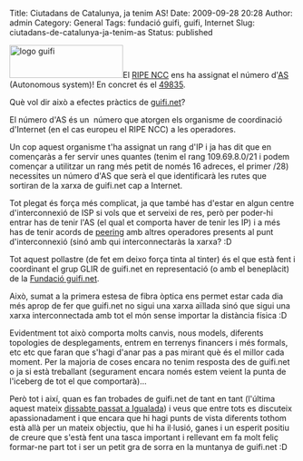 Title: Ciutadans de Catalunya, ja tenim AS!
Date: 2009-09-28 20:28
Author: admin
Category: General
Tags: fundació guifi, guifi, Internet
Slug: ciutadans-de-catalunya-ja-tenim-as
Status: published

<img src="http://gil.badall.net/wp-content/uploads/2007/10/logo-guifi.png" title="logo guifi" class="alignright size-full wp-image-220" width="200" height="58" alt="logo guifi" />El [RIPE NCC](http://en.wikipedia.org/wiki/RIPE_NCC "Article de la wikipedia anglesa sobre el RIPE NCC") ens ha assignat el número d'[AS](http://en.wikipedia.org/wiki/AS_number "Article de la wikipedia anglesa sobre els números AS que s'atorgen a les operadores d'Internet") (Autonomous system)! En concret és el [49835](http://www.db.ripe.net/whois?searchtext=AS49835 "Llistat de AS del RIPE NCC on hi ha el de guifi.net").

Què vol dir això a efectes pràctics de [guifi.net](http://guifi.net "Pàgina web del projecte guifi.net")?

El número d'AS és un  número que atorgen els organisme de coordinació d'Internet (en el cas europeu el RIPE NCC) a les operadores.

Un cop aquest organisme t'ha assignat un rang d'IP i ja has dit que en començaràs a fer servir unes quantes (tenim el rang 109.69.8.0/21 i podem començar a utilitzar un rang més petit de només 16 adreces, el primer /28) necessites un número d'AS que serà el que identificarà les rutes que sortiran de la xarxa de guifi.net cap a Internet.

Tot plegat és força més complicat, ja que també has d'estar en algun centre d'interconnexió de ISP si vols que et serveixi de res, però per poder-hi entrar has de tenir l'AS (el qual et comporta haver de tenir les IP) i a més has de tenir acords de [peering](http://en.wikipedia.org/wiki/Peering "Article sobre peering a la wikipedia anglesa") amb altres operadores presents al punt d'interconnexió (sinó amb qui interconnectaràs la xarxa? :D

Tot aquest pollastre (de fet em deixo força tinta al tinter) és el que està fent i coordinant el grup GLIR de guifi.net en representació (o amb el beneplàcit) de la [Fundació guifi.net](http://fundacio.guifi.net/ "Lloc web de la fundació de guifi.net").

Això, sumat a la primera estesa de fibra òptica ens permet estar cada dia més aprop de fer que guifi.net no sigui una xarxa aïllada sinó que sigui una xarxa interconnectada amb tot el món sense importar la distància física :D

Evidentment tot això comporta molts canvis, nous models, diferents topologies de desplegaments, entrem en terrenys financers i més formals, etc etc que faran que s'hagi d'anar pas a pas mirant què és el millor cada moment. Per la majoria de coses encara no tenim resposta des de guifi.net o ja si està treballant (segurament encara només estem veient la punta de l'iceberg de tot el que comportarà)...

Però tot i així, quan es fan trobades de guifi.net de tant en tant (l'última aquest mateix [dissabte passat a Igualada](http://guifi.net/node/24344 "Trobada de guifi.net a Igualada")) i veus que entre tots es discuteix apassionadament i que encara que hi hagi punts de vista diferents tothom està allà per un mateix objectiu, que hi ha il·lusió, ganes i un esperit positiu de creure que s'està fent una tasca important i rellevant em fa molt feliç formar-ne part tot i ser un petit gra de sorra en la muntanya de guifi.net :D
